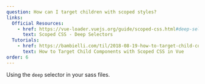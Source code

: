 ```yaml
---
question: How can I target children with scoped styles?
links:
  Official Resources:
    - href: https://vue-loader.vuejs.org/guide/scoped-css.html#deep-selectors
      text: Scoped CSS - Deep Selectors
  Tutorials:
    - href: https://bambielli.com/til/2018-08-19-how-to-target-child-components-with-scoped-css-in-vue/#
      text: How to Target Child Components with Scoped CSS in Vue
order: 6
---
```


Using the `deep` selector in your sass files.
